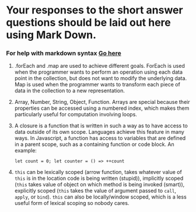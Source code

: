 # Your responses to the short answer questions should be laid out here using Mark Down.
### For help with markdown syntax [Go here](https://github.com/adam-p/markdown-here/wiki/Markdown-Cheatsheet)

1. .forEach and .map are used to achieve different goals. ForEach is used when the programmer wants to perform an operation using each data point in the collection, but does not want to modify the underlying data. Map is used when the programmer wants to transform each piece of data in the collection to a new representation.

2. Array, Number, String, Object, Function. Arrays are special because their properties can be accessed using a numbered index, which makes them particularly useful for computation involving loops.

3. A closure is a function that is written in such a way as to have access to data outside of its own scope. Languages achieve this feature in many ways. In Javascript, a function has access to variables that are defined in a parent scope, such as a containing function or code block. An example: 

    ```let count = 0; let counter = () => ++count```

4. `this` can be lexically scoped (arrow function, takes whatever value of `this` is in the location code is being written (stupid)), implicitly scoped (`this` takes value of object on which method is being invoked (smart)), explicitly scoped (`this` takes the value of argument passed to `call`, `apply`, or `bind`). `this` can also be locally/window scoped, which is a less useful form of lexical scoping so nobody cares.